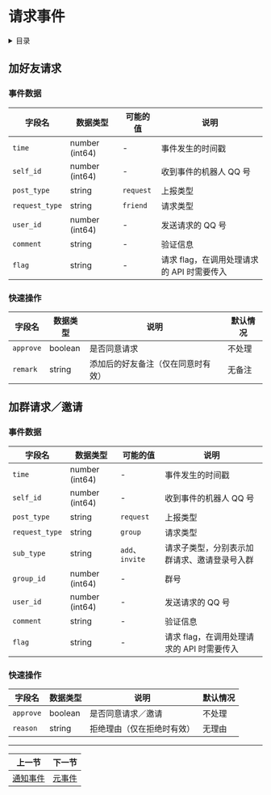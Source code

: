 # 请求事件

<details>
<summary>目录</summary>
<p>

- [加好友请求](#加好友请求)
- [加群请求／邀请](#加群请求邀请)

</p>
</details>

## 加好友请求

### 事件数据

| 字段名 | 数据类型 | 可能的值 | 说明 |
| ----- | ------ | -------- | --- |
| `time` | number (int64) | - | 事件发生的时间戳 |
| `self_id` | number (int64) | - | 收到事件的机器人 QQ 号 |
| `post_type` | string | `request` | 上报类型 |
| `request_type` | string | `friend` | 请求类型 |
| `user_id` | number (int64) | - | 发送请求的 QQ 号 |
| `comment` | string | - | 验证信息 |
| `flag` | string | - | 请求 flag，在调用处理请求的 API 时需要传入 |

### 快速操作

| 字段名 | 数据类型 | 说明 | 默认情况 |
| ----- | ------- | --- | ------- |
| `approve` | boolean | 是否同意请求 | 不处理 |
| `remark` | string  | 添加后的好友备注（仅在同意时有效） | 无备注 |

## 加群请求／邀请

### 事件数据

| 字段名 | 数据类型 | 可能的值 | 说明 |
| ----- | ------ | -------- | --- |
| `time` | number (int64) | - | 事件发生的时间戳 |
| `self_id` | number (int64) | - | 收到事件的机器人 QQ 号 |
| `post_type` | string | `request` | 上报类型 |
| `request_type` | string | `group` | 请求类型 |
| `sub_type` | string | `add`、`invite` | 请求子类型，分别表示加群请求、邀请登录号入群 |
| `group_id` | number (int64) | - | 群号 |
| `user_id` | number (int64) | - | 发送请求的 QQ 号 |
| `comment` | string | - | 验证信息 |
| `flag` | string | - | 请求 flag，在调用处理请求的 API 时需要传入 |

### 快速操作

| 字段名 | 数据类型 | 说明 | 默认情况 |
| ----- | ------- | --- | ------- |
| `approve` | boolean | 是否同意请求／邀请 | 不处理 |
| `reason` | string | 拒绝理由（仅在拒绝时有效） | 无理由 |

<hr>

| 上一节 | 下一节 |
| --- | --- |
| [通知事件](notice.md) | [元事件](meta.md) |
